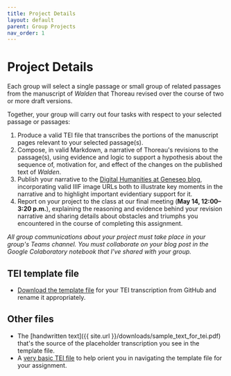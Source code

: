 ```yaml
---
title: Project Details
layout: default
parent: Group Projects
nav_order: 1
---
```


# Project Details

Each group will select a single passage or small group of related passages from the manuscript of *Walden* that Thoreau revised over the course of two or more draft versions.

Together, your group will carry out four tasks with respect to your selected passage or passages:

1. Produce a valid TEI file that transcribes the portions of the manuscript pages relevant to your selected passage(s).
2. Compose, in valid Markdown, a narrative of Thoreau's revisions to the passage(s), using evidence and logic to support a hypothesis about the sequence of, motivation for, and effect of the changes on the published text of *Walden*.
3. Publish your narrative to the [Digital Humanities at Geneseo blog](https://dh.sunygeneseoenglish.org), incorporating valid IIIF image URLs both to illustrate key moments in the narrative and to highlight important evidentiary support for it.
4. Report on your project to the class at our final meeting (**May 14, 12:00&ndash;3:20 p.m.**), explaining the reasoning and evidence behind your revision narrative and sharing details about obstacles and triumphs you encountered in the course of completing this assignment.

*All group communications about your project must take place in your group's Teams channel. You must collaborate on your blog post in the Google Colaboratory notebook that I've shared with your group.*

## TEI template file

- [Download the template file](https://github.com/WhatTheDickens/engl340-s24/blob/main/assets/tei-template.xml) for your TEI transcription from GitHub and rename it appropriately.

## Other files

- The [handwritten text]({{ site.url }}/downloads/sample_text_for_tei.pdf) that's the source of the placeholder transcription you see in the template file.
- A [very basic TEI file](https://github.com/WhatTheDickens/engl340-s24/blob/main/downloads/basic_tei_file.xml) to help orient you in navigating the template file for your assignment.